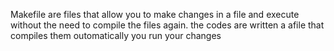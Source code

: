 Makefile are files that allow you to make changes in a file and execute without the need to compile the files again.
the codes are written a afile that compiles them outomatically you run your changes 
